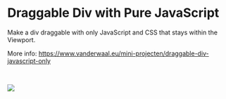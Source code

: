 # Draggable Div with Pure JavaScript

Make a div draggable with only JavaScript and CSS that stays within the Viewport.

More info: https://www.vanderwaal.eu/mini-projecten/draggable-div-javascript-only

&nbsp;

<img src="https://www.vanderwaal.eu/files/draggable-div-javascript-only.png">
